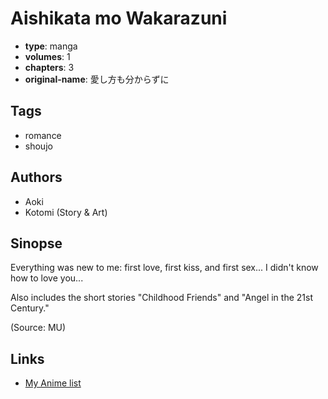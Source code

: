 # Aishikata mo Wakarazuni

-   **type**: manga
-   **volumes**: 1
-   **chapters**: 3
-   **original-name**: 愛し方も分からずに

## Tags

-   romance
-   shoujo

## Authors

-   Aoki
-   Kotomi (Story & Art)

## Sinopse

Everything was new to me: first love, first kiss, and first sex... I didn't know how to love you...

Also includes the short stories "Childhood Friends" and "Angel in the 21st Century."

(Source: MU)

## Links

-   [My Anime list](https://myanimelist.net/manga/9276/Aishikata_mo_Wakarazuni)
